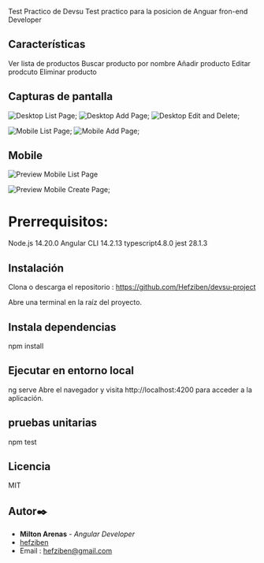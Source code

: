 
Test Practico de Devsu
Test practico para la posicion de Anguar fron-end Developer

## Características

 Ver lista de productos
 Buscar producto por nombre
 Añadir producto
 Editar prodcuto
 Eliminar producto

 ## Capturas de pantalla

 ![Desktop List Page](/docs/demo/desktop/desktop-lista.png);
![Desktop Add Page](/docs/demo/desktop/desktop-add.png);
![Desktop Edit and Delete](/docs/demo/desktop/desktop-edit.png);

![Mobile List Page](/docs/demo/mobile/mobile-add.png);
![Mobile Add Page](/docs/demo/mobile/mobile-list.png);


## Mobile

![Preview Mobile List Page](/docs/demo/mobile-list-product.jpg)

![Preview Mobile Create Page](/docs/demo/mobile-product-create.jpg);
 
# Prerrequisitos:
Node.js  14.20.0
Angular CLI 14.2.13
typescript4.8.0
jest 28.1.3

## Instalación

Clona o descarga el repositorio : https://github.com/Hefziben/devsu-project

Abre una terminal en la raíz del proyecto.

## Instala dependencias
npm install

## Ejecutar en entorno local

ng serve
Abre el navegador y visita http://localhost:4200 para acceder a la aplicación.

## pruebas unitarias
npm test

## Licencia
MIT

## Autor✒️

- **Milton Arenas** - _Angular Developer_
- [hefziben](https://github.com/hefziben)
- Email : hefziben@gmail.com



